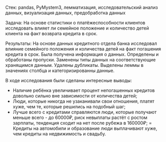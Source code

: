Стек: pandas, PyMystem3, лемматизация, исследовательский анализ данных, визуализация данных, предобработка данных

Задача:
На основе статистики о платёжеспособности клиентов исследовать влияет ли семейное положение и количество детей клиента на факт возврата кредита в срок.

Результаты:
На основе данных кредитного отдела банка исследовал влияние семейного положения и количества детей на факт погашения кредита в срок. Была получена информация о данных. Определены и обработаны пропуски. Заменены типы данных на соответствующие хранящимся данным. Удалены дубликаты. Выделены леммы в значениях столбца и категоризированны данные.

В ходе исследования были сделаны интересные выводы:
- Наличие ребёнка увеличивает процент непогашенных кредитов довольно сильно вне зависимости от количества детей;
- Люди, которые никогда не узаканивали свои отношения, платят хуже, чем те, которые решились на подобный шаг;
- Лучше всего с кредитами справляются люди, которые получают меньше всего - до 60000₽, риск невыплаты растёт с ростом зарплаты, тенденция сходит на нет после рубежа в 160000₽;
= Кредиты на автомобили и образование люди выплачивают хуже, чем кредиты на недвижимость и свадьбу.
